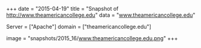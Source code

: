 
+++
date = "2015-04-19"
title = "Snapshot of http://www.theamericancollege.edu"
data = "www.theamericancollege.edu"

Server = ["Apache"]
domain = ["theamericancollege.edu"]

  image = "snapshots/2015_16/www.theamericancollege.edu.png"
+++
#
